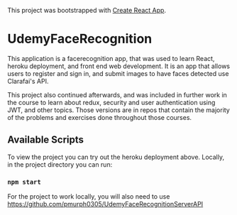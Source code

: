 This project was bootstrapped with [Create React App](https://github.com/facebook/create-react-app).

# UdemyFaceRecognition

This application is a facerecognition app, that was used to learn React, heroku deployment, and front end web development. It is an app that allows users to register and sign in, and submit images to have faces detected use Clarafai's API.

This project also continued afterwards, and was included in further work in the course to learn about redux, security and user authentication using JWT, and other topics. Those versions are in repos that contain the majority of the problems and exercises done throughout those courses.

## Available Scripts

To view the project you can try out the heroku deployment above. Locally, in the project directory you can run:
### `npm start`
For the project to work locally, you will also need to use https://github.com/pmurph0305/UdemyFaceRecognitionServerAPI

